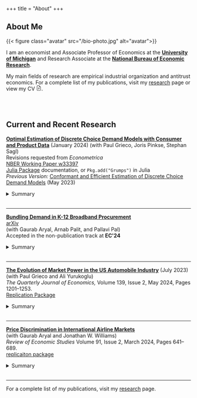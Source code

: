 +++
title = "About"
+++

## About Me

{{< figure class="avatar" src="/bio-photo.jpg" alt="avatar">}}

I am an economist and Associate Professor of Economics at the [**University of Michigan**](https://lsa.umich.edu/econ/people/faculty/charles-murry.html) and Research Associate at the [**National Bureau of Economic Research**](https://www.nber.org). 

My main fields of research are empirical industrial organization and antitrust economics. For a complete list of my publications, visit my [research](/research) page or view my CV
[<svg xmlns="http://www.w3.org/2000/svg" width="1em" height="1em" fill="currentColor" class="bi bi-file-earmark-text" viewBox="0 0 16 16"><path d="M5.5 7a.5.5 0 0 0 0 1h5a.5.5 0 0 0 0-1h-5zM5 9.5a.5.5 0 0 1 .5-.5h5a.5.5 0 0 1 0 1h-5a.5.5 0 0 1-.5-.5zm0 2a.5.5 0 0 1 .5-.5h2a.5.5 0 0 1 0 1h-2a.5.5 0 0 1-.5-.5z"/><path d="M9.5 0H4a2 2 0 0 0-2 2v12a2 2 0 0 0 2 2h8a2 2 0 0 0 2-2V4.5L9.5 0zm0 1v2A1.5 1.5 0 0 0 11 4.5h2V14a1 1 0 0 1-1 1H4a1 1 0 0 1-1-1V2a1 1 0 0 1 1-1h5.5z"/></svg>](/CharlesMurryCV.pdf). 
<!-- For a detailed description of my research, check out my [research statement](/Murry_ResearchStatement.pdf). -->

<br><br>

## Current and Recent Research

[**Optimal Estimation of Discrete Choice Demand Models with Consumer and Product Data**](http://joris.pinkse.org/publication/grumps/grumps.pdf) (January 2024)
(with Paul Grieco, Joris Pinkse, Stephan Sagl)  
Revisions requested from *Econometrica*  
[NBER Working Paper w33397](https://www.nber.org/papers/w33397)  
[Julia Package](https://nittanylion.github.io/Grumps.jl/dev/) documentation, or ```Pkg.add("Grumps")``` in Julia  
*Previous Version:* [Conformant and Efficient Estimation of Discrete Choice Demand Models](/working_papers/like-blp.pdf) (May 2023)  
<details>
<summary>Summary</summary>

- We propose a likelihood based estimator for BLP-style demand models that natively incorporates multiple sources of data:  "micro" data from individual purchases and aggregate data on shares and prices. We introduce a property of our estiamtor called *conformance:* the estimator's rate of convergence will be the fastest possible given the variation available in the data. For example, the researcher can leverage both variation in choice probabilities through the likelihood and variation in product level restrictions to identify random coefficients, without pretesting.  

</details>

<br>

---

[**Bundling Demand in K-12 Broadband Procurement**](/working_papers/bundling_Feb25.pdf)  
[arXiv](https://arxiv.org/abs/2402.07277)  
(with Gaurab Aryal, Arnab Palit, and Pallavi Pal)  
Accepted in the non-publication track at **EC'24**  

<details>
<summary>Summary</summary>

- Geographically bundling schools in broadband procurement had a large effect on prices and bandwidth. We show that these outcomes were due to an exposure problem in broadband procurement. The bundling program saved schools at least as much as current broadband subsidies, and revealed preference of the schools indicates large welfare gains due to the bundling program. 

</details>

<br>

---


[**The Evolution of Market Power in the US Automobile Industry**](/working_papers/CarMarkupsJuly2023.pdf) (July 2023)    
(with Paul Grieco and Ali Yurukoglu)  
*The Quarterly Journal of Economics,* Volume 139, Issue 2, May 2024, Pages 1201–1253.  
[Replication Package](https://dataverse.harvard.edu/dataset.xhtml?persistentId=doi:10.7910/DVN/CZGOKP)
<details>
<summary>Summary</summary>

- We estimate a decrease in markups and a rise in consumer surplus in the US automobile market from 1980--2018. Production efficiencies and rising product quality are the main sources for the increase in consumer surplus, not changes in market concentration or changing preferences. 

</details>

<br>

---

[**Price Discrimination in International Airline Markets**](https://arxiv.org/abs/2102.05751)  
(with Gaurab Aryal and Jonathan W. Williams)  
*Review of Economic Studies* Volume 91, Issue 2, March 2024, Pages 641–689.   
[replicaiton package](https://zenodo.org/record/7392123)
<details>
<summary>Summary</summary>

- We develop and estimate a model of dynamic pricing and price discrimination of a monopolist airline to quantify how consumers and firms split surplus. 
- Airlines achieve 77% of 1st-best welfare and most of the gap is due to private information by passengers, not airline uncertainty about future arriving passengers. 

</details>

<br>

<!-- ---

[Inventory Management in Decentralized Markets](/working_papers/inventory_march2023.pdf) (March 2023)  
(with Fei Li, Can Tan, and Yiyi Zhou)  
*International Economic Review* Volume 65, Issue 1, February 2024, Pages 431-470.  
<details>
<summary>Summary</summary>

- We present a model of an intermediary that faces search frictions in both the "retail" and "wholesale" market. In equilibrium, intermediaries hold and manage inventory.  
- We quantify the model and find that incentives for inventory management in the used car market come from search frictions, not inventory holding costs.

</details> -->


  

<!-- [Price Discrimination and Product Variety: the Case of Implantable Medical Devices](./)
(with Kritika Goel, Michael Grubb, and Julie Mortimer)
- Direct price discrimination promotes efficiencies in manufacturers' product line decisions. Fewer products are introduced when manufacturers can price discriminate.  
- We show this in the context of medical devices, where price discrimination allows smaller hospitals to purchase MRI-compatible heart devices for lower prices.  -->

<!-- [Overcoming the exposure problem: The case of K-12 broadband procurement(./)]
(with Gaurab Aryal, Pallavi Pal, and Arnab Palit) -->



---
For a complete list of my publications, visit my [research](/research) page. 
